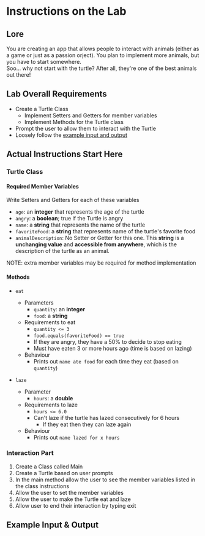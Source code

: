# Instructions on the Lab

## Lore
You are creating an app that allows people to interact with animals (either as a game or just as a passion orject). You plan to implement more animals, but you have to start somewhere.\
Soo... why not start with the turtle? After all, they're one of the best animals out there!

## Lab Overall Requirements

- Create a Turtle Class
  - Implement Setters and Getters for member variables
  - Implement Methods for the Turtle class
- Prompt the user to allow them to interact with the Turtle
- Loosely follow the [example input and output](#example-input--output)

## Actual Instructions Start Here

### Turtle Class

#### Required Member Variables

Write Setters and Getters for each of these variables
- ``age``: an **integer** that represents the age of the turtle
- ``angry``: a **boolean**; true if the Turtle is angry
- ``name``: a **string** that represents the name of the turtle
- ``favoriteFood``: a **string** that represents name of the turtle's favorite food
- ``animalDescription``: No Setter or Getter for this one. This **string** is a **unchanging value** and **accessible from anywhere**, which is the description of the turtle as an animal.

NOTE: extra member variables may be required for method implementation

#### Methods

- ``eat``
  - Parameters
    - ``quantity``: an **integer**
    - ``food``: a **string**
  - Requirements to eat
    - ``quantity <= 3``
    - ``food.equals(favoriteFood) == true``
    - If they are angry, they have a 50% to decide to stop eating
    - Must have eaten 3 or more hours ago (time is based on lazing)
  - Behaviour
    - Prints out ``name ate food`` for each time they eat (based on ``quantity``)

- ``laze``
  - Parameter
    - ``hours``: a **double**
  - Requirements to laze
    - ``hours <= 6.0``
    - Can't laze if the turtle has lazed consecutively for 6 hours
      - If they eat then they can laze again
  - Behaviour
    - Prints out ``name lazed for x hours``

### Interaction Part

1. Create a Class called Main
2. Create a Turtle based on user prompts
3. In the main method allow the user to see the member variables listed in the class instructions
4. Allow the user to set the member variables
5. Allow the user to make the Turtle eat and laze
6. Allow user to end their interaction by typing exit

## Example Input & Output

